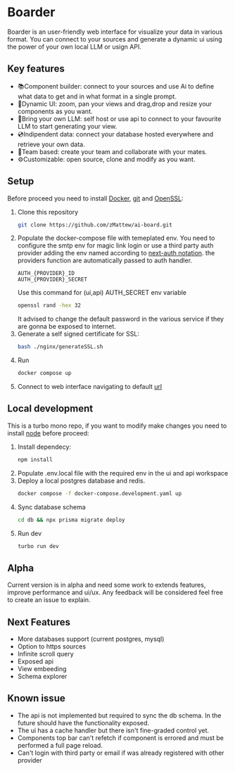 # Boarder
Boarder is an user-friendly web interface for visualize your data in various format. You can connect to your sources and generate a dynamic ui using the power of your own local LLM or usign API.

## Key features
- 📚Component builder: connect to your sources and use Ai to define what data to get and in what format in a single prompt.
- 📱Dynamic UI: zoom, pan your views and drag,drop and resize your components as you want.
- 🧩Bring your own LLM: self host or use api to connect to your favourite LLM to start generating your view.
- 💿Indipendent data: connect your database hosted everywhere and retrieve your own data. 
- 🤝Team based: create your team and collaborate with your mates.
- ⚙️Customizable: open source, clone and modify as you want.

## Setup
Before proceed you need to install [Docker](https://www.docker.com/), [git](https://git-scm.com/downloads) and [OpenSSL](https://openssl-library.org/source/):
1. Clone this repository
   ```bash
   git clone https://github.com/zMattew/ai-board.git
   ```
2. Populate the docker-compose file with temeplated env.
   You need to configure the smtp env for magic link login or use a third party auth provider adding the env named according to [next-auth notation](https://authjs.dev/getting-started/authentication/oauth).
   the providers function are automatically passed to auth handler.
   ```dockercompose
   AUTH_{PROVIDER}_ID
   AUTH_{PROVIDER}_SECRET
   ```
   Use this command for (ui,api) AUTH_SECRET env variable
   ```bash
   openssl rand -hex 32
   ```
   It advised to change the default password in the various service if they are gonna be exposed to internet.
4. Generate a self signed certificate for SSL:
   ```bash
   bash ./nginx/generateSSL.sh 
   ```
5. Run
   ```bash
   docker compose up
   ```
6. Connect to web interface navigating to default [url](https://localhost/home)
  
## Local development
This is a turbo mono repo, if you want to modify make changes you need to install [node](https://nodejs.org/en/download) before proceed:
1. Install dependecy:
   ```bash
   npm install
   ```
2. Populate .env.local file with the required env in the ui and api workspace
3. Deploy a local postgres database and redis.
   ```bash
   docker compose -f docker-compose.development.yaml up
   ```
4. Sync database schema 
   ```bash
   cd db && npx prisma migrate deploy
   ```
5. Run dev
   ```bash
   turbo run dev
   ```
## Alpha
Current version is in alpha and need some work to extends features, improve performance and ui/ux.
Any feedback will be considered feel free to create an issue to explain.

## Next Features 
- More databases support (current postgres, mysql)
- Option to https sources
- Infinite scroll query
- Exposed api
- View embeeding
- Schema explorer

## Known issue
- The api is not implemented but required to sync the db schema. In the future should have the functionality exposed.
- The ui has a cache handler but there isn't fine-graded control yet.
- Components top bar can't refetch if component is errored and must be performed a full page reload.
- Can't login with third party or email if was already registered with other provider
